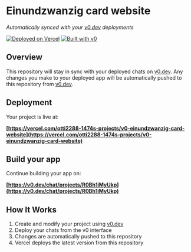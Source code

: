 # Einundzwanzig card website

*Automatically synced with your [v0.dev](https://v0.dev) deployments*

[![Deployed on Vercel](https://img.shields.io/badge/Deployed%20on-Vercel-black?style=for-the-badge&logo=vercel)](https://vercel.com/otti2288-1474s-projects/v0-einundzwanzig-card-website)
[![Built with v0](https://img.shields.io/badge/Built%20with-v0.dev-black?style=for-the-badge)](https://v0.dev/chat/projects/R0Bh1iMyUkp)

## Overview

This repository will stay in sync with your deployed chats on [v0.dev](https://v0.dev).
Any changes you make to your deployed app will be automatically pushed to this repository from [v0.dev](https://v0.dev).

## Deployment

Your project is live at:

**[https://vercel.com/otti2288-1474s-projects/v0-einundzwanzig-card-website](https://vercel.com/otti2288-1474s-projects/v0-einundzwanzig-card-website)**

## Build your app

Continue building your app on:

**[https://v0.dev/chat/projects/R0Bh1iMyUkp](https://v0.dev/chat/projects/R0Bh1iMyUkp)**

## How It Works

1. Create and modify your project using [v0.dev](https://v0.dev)
2. Deploy your chats from the v0 interface
3. Changes are automatically pushed to this repository
4. Vercel deploys the latest version from this repository